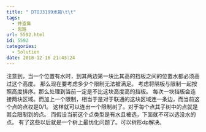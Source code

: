 ```yaml
---
title: " DTOJ3199水箱\t\t"
tags:
  - 并查集
  - 思路
url: 5592.html
id: 5592
categories:
  - Solution
date: 2018-12-16 21:43:24
---
```


注意到，当一个位置有水时，到其两边第一块比其高的挡板之间的位置水都必须高过这个高度。 那么现在要考虑多少个限制无法被满足。 考虑将隔板与限制一起按照高度排序。那么处理到当前一定是不比这块高度高的挡板。 每次一块挡板会连接两块区域。而加上一个限制，相当于是对于联通的这块区域连一条边，而当前这个点的点权是$0/1$。 这样就可以连出一个限制树了。对于每个点其子树中的点就是其会限制到的点。 而假设当前这个点类型是有水且被选，下面就不可以选没水的点。 有了这些以后就是一个树上最优化问题了。可以树形dp解决。